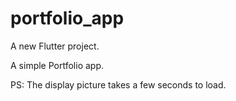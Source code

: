 # portfolio_app

A new Flutter project.

A simple Portfolio app.

PS: The display picture takes a few seconds to load.
